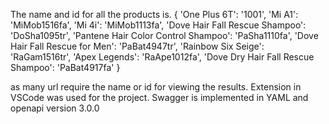 The name and id for all the products is.
{ 'One Plus 6T': '1001',
  'Mi A1': 'MiMob1516fa',
  'Mi 4i': 'MiMob1113fa',
  'Dove Hair Fall Rescue Shampoo': 'DoSha1095tr',
  'Pantene Hair Color Control Shampoo': 'PaSha1110fa',
  'Dove Hair Fall Rescue for Men': 'PaBat4947tr',
  'Rainbow Six Seige': 'RaGam1516tr',
  'Apex Legends': 'RaApe1012fa',
  'Dove Dry Hair Fall Rescue Shampoo': 'PaBat4917fa' }
  
 as many url require the name or id for viewing the results.
 Extension in VSCode was used for the project.
 Swagger is implemented in YAML and openapi version 3.0.0
